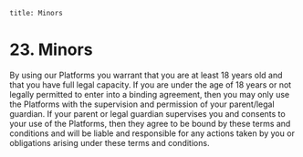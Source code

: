 ```meta
title: Minors 
```

# 23. Minors 

By using our Platforms you warrant that you are at least 18 years old and that you have full legal capacity. If you are under the age of 18 years or not legally permitted to enter into a binding agreement, then you may only use the Platforms with the supervision and permission of your parent/legal guardian. If your parent or legal guardian supervises you and consents to your use of the Platforms, then they agree to be bound by these terms and conditions and will be liable and responsible for any actions taken by you or obligations arising under these terms and conditions. 